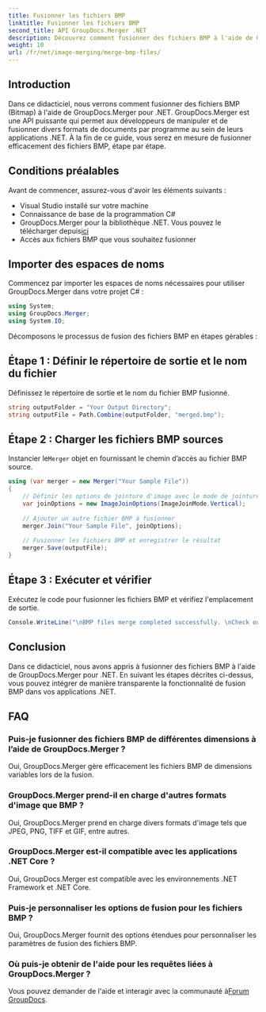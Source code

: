 ```yaml
---
title: Fusionner les fichiers BMP
linktitle: Fusionner les fichiers BMP
second_title: API GroupDocs.Merger .NET
description: Découvrez comment fusionner des fichiers BMP à l'aide de GroupDocs.Merger pour .NET avec ce didacticiel complet. Développez efficacement vos applications .NET.
weight: 10
url: /fr/net/image-merging/merge-bmp-files/
---
```

## Introduction
Dans ce didacticiel, nous verrons comment fusionner des fichiers BMP (Bitmap) à l'aide de GroupDocs.Merger pour .NET. GroupDocs.Merger est une API puissante qui permet aux développeurs de manipuler et de fusionner divers formats de documents par programme au sein de leurs applications .NET. À la fin de ce guide, vous serez en mesure de fusionner efficacement des fichiers BMP, étape par étape.
## Conditions préalables
Avant de commencer, assurez-vous d'avoir les éléments suivants :
- Visual Studio installé sur votre machine
- Connaissance de base de la programmation C#
-  GroupDocs.Merger pour la bibliothèque .NET. Vous pouvez le télécharger depuis[ici](https://releases.groupdocs.com/merger/net/)
- Accès aux fichiers BMP que vous souhaitez fusionner
## Importer des espaces de noms
Commencez par importer les espaces de noms nécessaires pour utiliser GroupDocs.Merger dans votre projet C# :
```csharp
using System; 
using GroupDocs.Merger;
using System.IO;
```
Décomposons le processus de fusion des fichiers BMP en étapes gérables :
## Étape 1 : Définir le répertoire de sortie et le nom du fichier
Définissez le répertoire de sortie et le nom du fichier BMP fusionné.
```csharp
string outputFolder = "Your Output Directory";
string outputFile = Path.Combine(outputFolder, "merged.bmp");
```
## Étape 2 : Charger les fichiers BMP sources
 Instancier le`Merger` objet en fournissant le chemin d’accès au fichier BMP source.
```csharp
using (var merger = new Merger("Your Sample File"))
{
    // Définir les options de jointure d'image avec le mode de jointure verticale
    var joinOptions = new ImageJoinOptions(ImageJoinMode.Vertical);
    
    // Ajouter un autre fichier BMP à fusionner
    merger.Join("Your Sample File", joinOptions);
    
    // Fusionner les fichiers BMP et enregistrer le résultat
    merger.Save(outputFile);
}
```
## Étape 3 : Exécuter et vérifier
Exécutez le code pour fusionner les fichiers BMP et vérifiez l'emplacement de sortie.
```csharp
Console.WriteLine("\nBMP files merge completed successfully. \nCheck output in {0}", outputFolder);
```
## Conclusion
Dans ce didacticiel, nous avons appris à fusionner des fichiers BMP à l'aide de GroupDocs.Merger pour .NET. En suivant les étapes décrites ci-dessus, vous pouvez intégrer de manière transparente la fonctionnalité de fusion BMP dans vos applications .NET.

## FAQ
### Puis-je fusionner des fichiers BMP de différentes dimensions à l’aide de GroupDocs.Merger ?
Oui, GroupDocs.Merger gère efficacement les fichiers BMP de dimensions variables lors de la fusion.
### GroupDocs.Merger prend-il en charge d'autres formats d'image que BMP ?
Oui, GroupDocs.Merger prend en charge divers formats d'image tels que JPEG, PNG, TIFF et GIF, entre autres.
### GroupDocs.Merger est-il compatible avec les applications .NET Core ?
Oui, GroupDocs.Merger est compatible avec les environnements .NET Framework et .NET Core.
### Puis-je personnaliser les options de fusion pour les fichiers BMP ?
Oui, GroupDocs.Merger fournit des options étendues pour personnaliser les paramètres de fusion des fichiers BMP.
### Où puis-je obtenir de l'aide pour les requêtes liées à GroupDocs.Merger ?
 Vous pouvez demander de l'aide et interagir avec la communauté à[Forum GroupDocs](https://forum.groupdocs.com/c/merger/32).